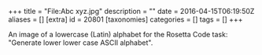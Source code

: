 +++
title = "File:Abc xyz.jpg"
description = ""
date = 2016-04-15T06:19:50Z
aliases = []
[extra]
id = 20801
[taxonomies]
categories = []
tags = []
+++

An image of a lowercase (Latin) alphabet for the Rosetta Code task: "Generate lower lower case ASCII alphabet".
